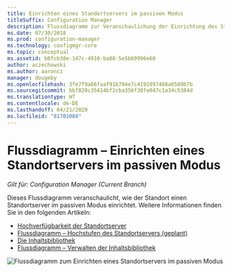 ```yaml
---
title: Einrichten eines Standortservers im passiven Modus
titleSuffix: Configuration Manager
description: Flussdiagramm zur Veranschaulichung der Einrichtung des Standortservers in Configuration Manager im passiven Modus
ms.date: 07/30/2018
ms.prod: configuration-manager
ms.technology: configmgr-core
ms.topic: conceptual
ms.assetid: b0fcb30e-147c-4910-ba88-5e5b60996e60
author: aczechowski
ms.author: aaroncz
manager: dougeby
ms.openlocfilehash: 3fe7f9a66faaf91b794e7c4192d97468a6589b7b
ms.sourcegitcommit: bbf820c35414bf2cba356f30fe047c1a34c5384d
ms.translationtype: HT
ms.contentlocale: de-DE
ms.lasthandoff: 04/21/2020
ms.locfileid: "81701088"
---
```

# <a name="flowchart---set-up-a-site-server-in-passive-mode"></a>Flussdiagramm – Einrichten eines Standortservers im passiven Modus

*Gilt für: Configuration Manager (Current Branch)*

Dieses Flussdiagramm veranschaulicht, wie der Standort einen Standortserver im passiven Modus einrichtet. Weitere Informationen finden Sie in den folgenden Artikeln:  
- [Hochverfügbarkeit der Standortserver](site-server-high-availability.md)
- [Flussdiagramm – Hochstufen des Standortservers (geplant)](promote-site-server-flowchart.md)
- [Die Inhaltsbibliothek](../../../plan-design/hierarchy/the-content-library.md)
- [Flussdiagramm – Verwalten der Inhaltsbibliothek](../../../plan-design/hierarchy/manage-content-library-flowchart.md)


![Flussdiagramm zum Einrichten eines Standortservers im passiven Modus](media/passive-site-server-setup.png)
